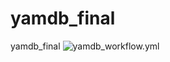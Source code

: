 # yamdb_final
yamdb_final
![yamdb_workflow.yml](https://github.com/Svetlana2207/yamdb_final/actions/workflows/yamdb_workflow.yml/badge.svg)

